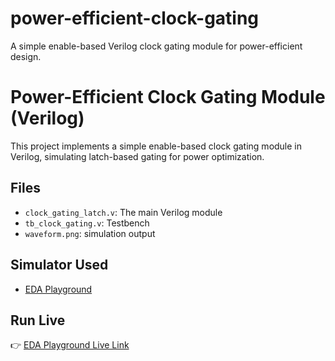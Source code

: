 # power-efficient-clock-gating
A simple enable-based Verilog clock gating module for power-efficient design.
# Power-Efficient Clock Gating Module (Verilog)

This project implements a simple enable-based clock gating module in Verilog, simulating latch-based gating for power optimization.

## Files
- `clock_gating_latch.v`: The main Verilog module
- `tb_clock_gating.v`: Testbench
- `waveform.png`: simulation output

## Simulator Used
- [EDA Playground](https://www.edaplayground.com)

## Run Live
👉 [EDA Playground Live Link](https://www.edaplayground.com/home)

